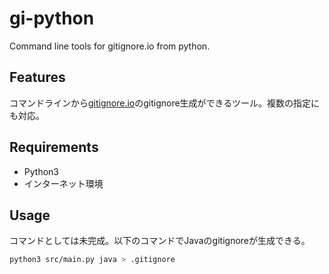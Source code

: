 # gi-python  
Command line tools for gitignore.io from python.

## Features
コマンドラインから[gitignore.io](https://www.gitignore.io/)のgitignore生成ができるツール。複数の指定にも対応。

## Requirements
* Python3
* インターネット環境

## Usage
コマンドとしては未完成。以下のコマンドでJavaのgitignoreが生成できる。
```bash
python3 src/main.py java > .gitignore

```
